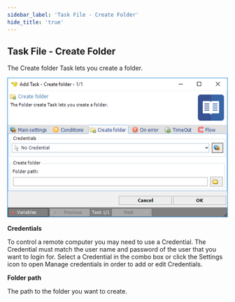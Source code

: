 ```yaml
---
sidebar_label: 'Task File - Create Folder'
hide_title: 'true'
---
```


## Task File - Create Folder

The Create folder Task lets you create a folder.

![](../../../static/img/taskfilecreatefolder.png)

**Credentials**

To control a remote computer you may need to use a Credential. The Credential must match the user name and password of the user that you want to login for. Select a Credential in the combo box or click the Settings icon to open Manage credentials in order to add or edit Credentials.
 
**Folder path**

The path to the folder you want to create.